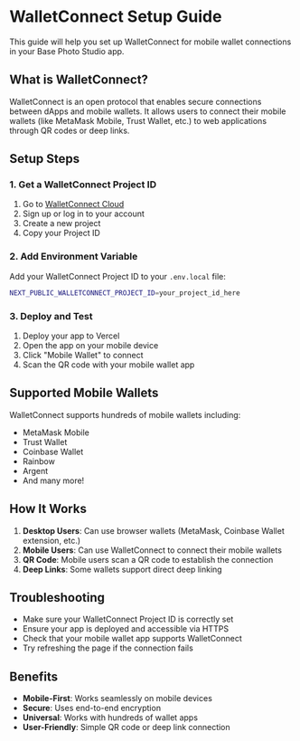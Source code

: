 # WalletConnect Setup Guide

This guide will help you set up WalletConnect for mobile wallet connections in your Base Photo Studio app.

## What is WalletConnect?

WalletConnect is an open protocol that enables secure connections between dApps and mobile wallets. It allows users to connect their mobile wallets (like MetaMask Mobile, Trust Wallet, etc.) to web applications through QR codes or deep links.

## Setup Steps

### 1. Get a WalletConnect Project ID

1. Go to [WalletConnect Cloud](https://cloud.walletconnect.com/)
2. Sign up or log in to your account
3. Create a new project
4. Copy your Project ID

### 2. Add Environment Variable

Add your WalletConnect Project ID to your `.env.local` file:

```bash
NEXT_PUBLIC_WALLETCONNECT_PROJECT_ID=your_project_id_here
```

### 3. Deploy and Test

1. Deploy your app to Vercel
2. Open the app on your mobile device
3. Click "Mobile Wallet" to connect
4. Scan the QR code with your mobile wallet app

## Supported Mobile Wallets

WalletConnect supports hundreds of mobile wallets including:
- MetaMask Mobile
- Trust Wallet
- Coinbase Wallet
- Rainbow
- Argent
- And many more!

## How It Works

1. **Desktop Users**: Can use browser wallets (MetaMask, Coinbase Wallet extension, etc.)
2. **Mobile Users**: Can use WalletConnect to connect their mobile wallets
3. **QR Code**: Mobile users scan a QR code to establish the connection
4. **Deep Links**: Some wallets support direct deep linking

## Troubleshooting

- Make sure your WalletConnect Project ID is correctly set
- Ensure your app is deployed and accessible via HTTPS
- Check that your mobile wallet app supports WalletConnect
- Try refreshing the page if the connection fails

## Benefits

- **Mobile-First**: Works seamlessly on mobile devices
- **Secure**: Uses end-to-end encryption
- **Universal**: Works with hundreds of wallet apps
- **User-Friendly**: Simple QR code or deep link connection
